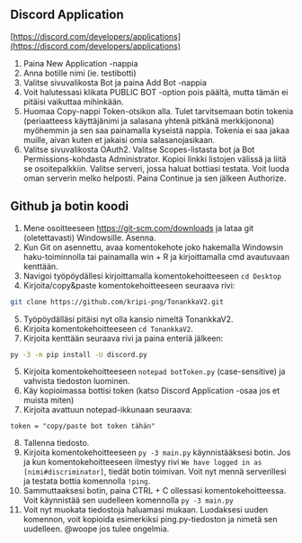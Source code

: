 ## Discord Application

[https://discord.com/developers/applications](https://discord.com/developers/applications)
1. Paina New Application -nappia
2. Anna botille nimi (ie. testibotti)
3. Valitse sivuvalikosta Bot ja paina Add Bot -nappia
4. Voit halutessasi klikata PUBLIC BOT -option pois päältä, mutta tämän ei pitäisi vaikuttaa mihinkään.
5. Huomaa Copy-nappi Token-otsikon alla. Tulet tarvitsemaan botin tokenia (periaatteess käyttäjänimi ja salasana yhtenä pitkänä merkkijonona) myöhemmin ja sen saa painamalla kyseistä nappia. Tokenia ei saa jakaa muille, aivan kuten et jakaisi omia salasanojasikaan.
6. Valitse sivuvalikosta OAuth2. Valitse Scopes-listasta bot ja Bot Permissions-kohdasta Administrator. Kopioi linkki listojen välissä ja liitä se osoitepalkkiin. Valitse serveri, jossa haluat bottiasi testata. Voit luoda oman serverin melko helposti. Paina Continue ja sen jälkeen Authorize.


## Github ja botin koodi
1. Mene osoitteeseen https://git-scm.com/downloads ja lataa git (oletettavasti) Windowsille. Asenna.
2. Kun Git on asennettu, avaa komentokehote joko hakemalla Windowsin haku-toiminnolla tai painamalla win + R ja kirjoittamalla cmd avautuvaan kenttään.
3. Navigoi työpöydällesi kirjoittamalla komentokehoitteeseen ```cd Desktop```
4. Kirjoita/copy&paste komentokehoitteeseen seuraava rivi:
```bash
git clone https://github.com/kripi-png/TonankkaV2.git
```
5. Työpöydälläsi pitäisi nyt olla kansio nimeltä TonankkaV2.
6. Kirjoita komentokehoitteeseen ```cd TonankkaV2```.
4. Kirjoita kenttään seuraava rivi ja paina enteriä jälkeen:
```bash
py -3 -m pip install -U discord.py
```
5. Kirjoita komentokehoitteeseen ```notepad botToken.py``` (case-sensitive) ja vahvista tiedoston luominen.
6. Käy kopioimassa bottisi token (katso Discord Application -osaa jos et muista miten)
7. Kirjoita avattuun notepad-ikkunaan seuraava:
```
token = "copy/paste bot token tähän"
```
8. Tallenna tiedosto.
9. Kirjoita komentokehoitteeseen ```py -3 main.py``` käynnistääksesi botin. Jos ja kun komentokehoitteeseen ilmestyy rivi ```We have logged in as [nimi#discriminator]```, tiedät botin toimivan. Voit nyt mennä serverillesi ja testata bottia komennolla ```!ping```.
10. Sammuttaaksesi botin, paina CTRL + C ollessasi komentokehoitteessa. Voit käynnistää sen uudelleen komennolla ```py -3 main.py```
11. Voit nyt muokata tiedostoja haluamasi mukaan. Luodaksesi uuden komennon, voit kopioida esimerkiksi ping.py-tiedoston ja nimetä sen uudelleen. @woope jos tulee ongelmia.
